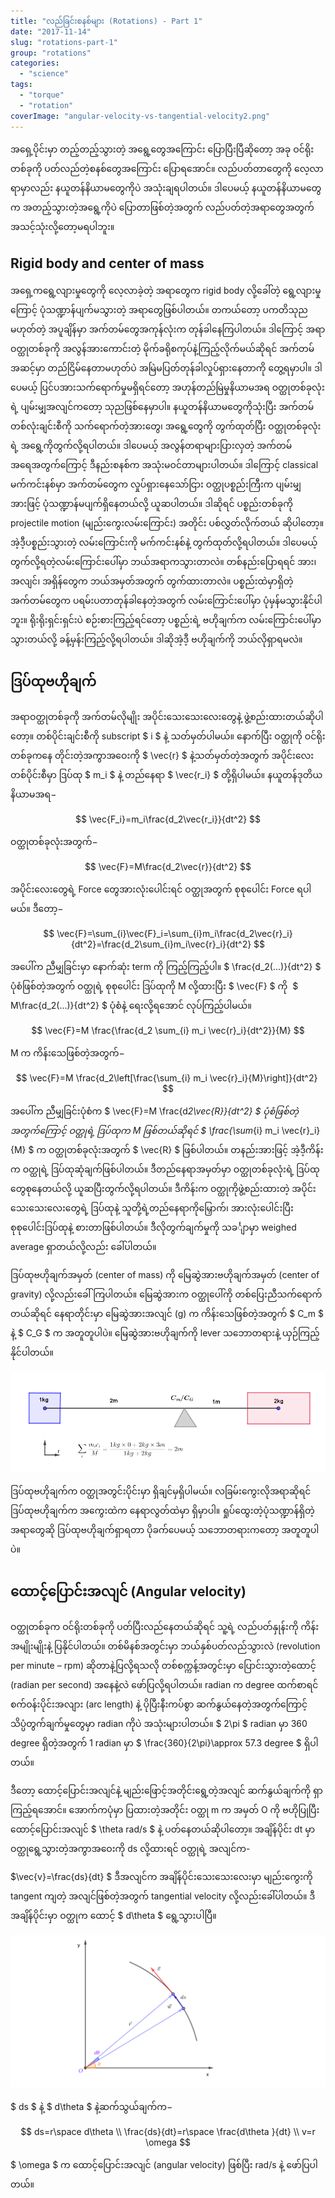 ```yaml
---
title: "လည်ခြင်းစနစ်များ (Rotations) - Part 1"
date: "2017-11-14"
slug: "rotations-part-1"
group: "rotations"
categories:
  - "science"
tags:
  - "torque"
  - "rotation"
coverImage: "angular-velocity-vs-tangential-velocity2.png"
---
```


အရှေ့ပိုင်းမှာ တည့်တည့်သွားတဲ့ အရွေ့တွေအကြောင်း ပြောပြီးပြီဆိုတော့ အခု ဝင်ရိုးတစ်ခုကို ပတ်လည်တဲ့စနစ်တွေအကြောင်း ပြောရအောင်။ လည်ပတ်တာတွေကို လေ့လာရာမှာလည်း နယူတန်နိယာမတွေကိုပဲ အသုံးချရပါတယ်။ ဒါပေမယ့် နယူတန်နိယာမတွေက အတည့်သွားတဲ့အရွေ့ကိုပဲ ပြောတာဖြစ်တဲ့အတွက် လည်ပတ်တဲ့အရာတွေအတွက် အသင့်သုံးလို့တော့မရပါဘူး။

## Rigid body and center of mass

အရှေ့ကရွေ့လျားမှုတွေကို လေ့လာခဲ့တဲ့ အရာတွေက rigid body လို့ခေါ်တဲ့ ရွေ့လျားမှုကြောင့် ပုံသဏ္ဍာန်ပျက်မသွားတဲ့ အရာတွေဖြစ်ပါတယ်။ တကယ်တော့ ပကတိသုညမဟုတ်တဲ့ အပူချိန်မှာ အက်တမ်တွေအကုန်လုံးက တုန်ခါနေကြပါတယ်။ ဒါကြောင့် အရာဝတ္ထုတစ်ခုကို အလွန်အားကောင်းတဲ့ မိုက်ခရိုစကုပ်နဲ့ကြည့်လိုက်မယ်ဆိုရင် အက်တမ်အဆင့်မှာ တည်ငြိမ်နေတာမဟုတ်ပဲ အမြဲမပြတ်တုန်ခါလှုပ်ရှားနေတာကို တွေ့ရမှာပါ။ ဒါပေမယ့် ပြင်ပအားသက်ရောက်မှုမရှိရင်တော့ အဟုန်တည်မြဲမှုနိယာမအရ ဝတ္ထုတစ်ခုလုံးရဲ့ ပျမ်းမျှအလျင်ကတော့ သုညဖြစ်နေမှာပါ။ နယူတန်နိယာမတွေကိုသုံးပြီး အက်တမ်တစ်လုံးချင်းစီကို သက်ရောက်တဲ့အားတွေ၊ အရွေ့တွေကို တွက်ထုတ်ပြီး ဝတ္ထုတစ်ခုလုံးရဲ့ အရွေ့ကိုတွက်လို့ရပါတယ်။ ဒါပေမယ့် အလွန်တရာများပြားလှတဲ့ အက်တမ်အရေအတွက်ကြောင့် ဒီနည်းစနစ်က အသုံးမဝင်တာများပါတယ်။ ဒါကြောင့် classical မက်ကင်းနစ်မှာ အက်တမ်တွေက လှုပ်ရှားနေသော်ငြား ဝတ္ထုပစ္စည်းကြီးက ပျမ်းမျှအားဖြင့် ပုံသဏ္ဍာန်မပျက်ရှိနေတယ်လို့ ယူဆပါတယ်။ ဒါဆိုရင် ပစ္စည်းတစ်ခုကို projectile motion (မျည်းကွေးလမ်းကြောင်း) အတိုင်း ပစ်လွှတ်လိုက်တယ် ဆိုပါတော့။ အဲ့ဒီ့ပစ္စည်းသွားတဲ့ လမ်းကြောင်းကို မက်ကင်းနစ်နဲ့ တွက်ထုတ်လို့ရပါတယ်။ ဒါပေမယ့် တွက်လို့ရတဲ့လမ်းကြောင်းပေါ်မှာ ဘယ်အရာကသွားတာလဲ။ တစ်နည်းပြောရရင် အား၊ အလျင်၊ အရှိန်တွေက ဘယ်အမှတ်အတွက် တွက်ထားတာလဲ။ ပစ္စည်းထဲမှာရှိတဲ့ အက်တမ်တွေက ပရမ်းပတာတုန်ခါနေတဲ့အတွက် လမ်းကြောင်းပေါ်မှာ ပုံမှန်မသွားနိုင်ပါဘူး။ ရိုးရိုးရှင်းရှင်းပဲ စဉ်းစားကြည့်ရင်တော့ ပစ္စည်းရဲ့ ဗဟိုချက်က လမ်းကြောင်းပေါ်မှာသွားတယ်လို့ ခန့်မှန်းကြည့်လို့ရပါတယ်။ ဒါဆိုအဲ့ဒီ့ ဗဟိုချက်ကို ဘယ်လိုရှာရမလဲ။

## ဒြပ်ထုဗဟိုချက်

အရာဝတ္ထုတစ်ခုကို အက်တမ်လိုမျိုး အပိုင်းသေးသေးလေးတွေနဲ့ ဖွဲ့စည်းထားတယ်ဆိုပါတော့။ တစ်ပိုင်းချင်းစီကို subscript $ i $ နဲ့ သတ်မှတ်ပါမယ်။ နောက်ပြီး ဝတ္ထုကို ဝင်ရိုးတစ်ခုကနေ တိုင်းတဲ့အကွာအဝေးကို $ \vec{r} $ နဲ့သတ်မှတ်တဲ့အတွက် အပိုင်းလေးတစ်ပိုင်းစီမှာ ဒြပ်ထု $ m_i $ နဲ့ တည်နေရာ $ \vec{r_i} $ တို့ရှိပါမယ်။ နယူတန်ဒုတိယနိယာမအရ−

$$
\vec{F_i}=m_i\frac{d_2\vec{r_i}}{dt^2}
$$

ဝတ္ထုတစ်ခုလုံးအတွက်−

$$
\vec{F}=M\frac{d_2\vec{r}}{dt^2}
$$

အပိုင်းလေးတွေရဲ့ Force တွေအားလုံးပေါင်းရင် ဝတ္ထုအတွက် စုစုပေါင်း Force ရပါမယ်။ ဒီတော့−

$$
\vec{F}=\sum_{i}\vec{F}_i=\sum_{i}m_i\frac{d_2\vec{r}_i}{dt^2}=\frac{d_2\sum_{i}m_i\vec{r}_i}{dt^2}
$$

အပေါ်က ညီမျှခြင်းမှာ နောက်ဆုံး term ကို ကြည့်ကြည့်ပါ။ $ \frac{d_2(...)}{dt^2} $ ပုံစံဖြစ်တဲ့အတွက် ဝတ္ထုရဲ့ စုစုပေါင်း ဒြပ်ထုကို M လို့ထားပြီး $ \vec{F} $ ကို  $ M\frac{d_2(...)}{dt^2} $ ပုံစံနဲ့ ရေးလို့ရအောင် လုပ်ကြည့်ပါမယ်။

$$
\vec{F}=M \frac{\frac{d_2 \sum_{i} m_i \vec{r}_i}{dt^2}}{M}
$$

M က ကိန်းသေဖြစ်တဲ့အတွက်−

$$
\vec{F}=M \frac{d_2\left[\frac{\sum_{i} m_i \vec{r}_i}{M}\right]}{dt^2} 
$$

အပေါ်က ညီမျှခြင်းပုံစံက $ \vec{F}=M \frac{d*2\vec{R}}{dt^2} $ ပုံစံဖြစ်တဲ့အတွက်ကြောင့် ဝတ္ထုရဲ့ ဒြပ်ထုက M ဖြစ်တယ်ဆိုရင် $ \frac{\sum*{i} m_i \vec{r}\_i}{M} $ က ဝတ္ထုတစ်ခုလုံးအတွက် $ \vec{R} $ ဖြစ်ပါတယ်။ တနည်းအားဖြင့် အဲ့ဒီ့ကိန်းက ဝတ္ထုရဲ့ ဒြပ်ထုဆုံချက်ဖြစ်ပါတယ်။ ဒီတည်နေရာအမှတ်မှာ ဝတ္ထုတစ်ခုလုံးရဲ့ ဒြပ်ထုတွေစုနေတယ်လို့ ယူဆပြီးတွက်လို့ရပါတယ်။ ဒီကိန်းက ဝတ္ထုကိုဖွဲ့စည်းထားတဲ့ အပိုင်းသေးသေးလေးတွေရဲ့ ဒြပ်ထုနဲ့ သူတို့ရဲ့တည်နေရာကိုမြှောက်၊ အားလုံးပေါင်းပြီး စုစုပေါင်းဒြပ်ထုနဲ့ စားတာဖြစ်ပါတယ်။ ဒီလိုတွက်ချက်မှုကို သခင်္ျာမှာ weighed average ရှာတယ်လို့လည်း ခေါ်ပါတယ်။

ဒြပ်ထုဗဟိုချက်အမှတ် (center of mass) ကို မြေဆွဲအားဗဟိုချက်အမှတ် (center of gravity) လို့လည်းခေါ်ကြပါတယ်။ မြေဆွဲအားက ဝတ္ထုပေါ်ကို တစ်ပြေးညီသက်ရောက်တယ်ဆိုရင် နေရာတိုင်းမှာ မြေဆွဲအားအလျင် (g) က ကိန်းသေဖြစ်တဲ့အတွက် $ C_m $ နဲ့ $ C_G $ က အတူတူပါပဲ။ မြေဆွဲအားဗဟိုချက်ကို lever သဘောတရားနဲ့ ယှဉ်ကြည့်နိုင်ပါတယ်။

![Center of mass](images/center-of-mass.png)

ဒြပ်ထုဗဟိုချက်က ဝတ္ထုအတွင်းပိုင်းမှာ ရှိချင်မှရှိပါမယ်။ လခြမ်းကွေးလိုအရာဆိုရင် ဒြပ်ထုဗဟိုချက်က အကွေးထဲက နေရာလွတ်ထဲမှာ ရှိမှာပါ။ ရှုပ်ထွေးတဲ့ပုံသဏ္ဍာန်ရှိတဲ့အရာတွေဆို ဒြပ်ထုဗဟိုချက်ရှာရတာ ပိုခက်ပေမယ့် သဘောတရားကတော့ အတူတူပါပဲ။

## ထောင့်ပြောင်းအလျင် (Angular velocity)

ဝတ္ထုတစ်ခုက ဝင်ရိုးတစ်ခုကို ပတ်ပြီးလည်နေတယ်ဆိုရင် သူ့ရဲ့ လည်ပတ်နှုန်းကို ကိန်းအမျိုးမျိုးနဲ့ ပြနိုင်ပါတယ်။ တစ်မိနစ်အတွင်းမှာ ဘယ်နှစ်ပတ်လည်သွားလဲ (revolution per minute – rpm) ဆိုတာနဲ့ပြလို့ရသလို တစ်စက္ကန့်အတွင်းမှာ ပြောင်းသွားတဲ့ထောင့် (radian per second) အနေနဲ့လဲ ဖော်ပြလို့ရပါတယ်။ radian က degree ထက်စာရင် စက်ဝန်းပိုင်းအလျား (arc length) နဲ့ ပိုပြီးနီးကပ်စွာ ဆက်နွယ်နေတဲ့အတွက်ကြောင့် သိပ္ပံတွက်ချက်မှုတွေမှာ radian ကိုပဲ အသုံးများပါတယ်။ $ 2\pi $ radian မှာ 360 degree ရှိတဲ့အတွက် 1 radian မှာ $ \frac{360}{2\pi}\approx 57.3 degree $ ရှိပါတယ်။

ဒီတော့ ထောင့်ပြောင်းအလျင်နဲ့ မျည်းဖြောင့်အတိုင်းရွေ့တဲ့အလျင် ဆက်နွယ်ချက်ကို ရှာကြည့်ရအောင်။ အောက်ကပုံမှာ ပြထားတဲ့အတိုင်း ဝတ္ထု m က အမှတ် O ကို ဗဟိုပြုပြီး ထောင့်ပြောင်းအလျင် $ \theta rad/s $ နဲ့ ပတ်နေတယ်ဆိုပါတော့။ အချိန်ပိုင်း dt မှာ ဝတ္ထုရွေ့သွားတဲ့အကွာအဝေးကို ds လို့ထားရင် ဝတ္ထုရဲ့ အလျင်က-

$\vec{v}=\frac{ds}{dt} $ ဒီအလျင်က အချိန်ပိုင်းသေးသေးလေးမှာ မျည်းကွေးကို tangent ကျတဲ့ အလျင်ဖြစ်တဲ့အတွက် tangential velocity လို့လည်းခေါ်ပါတယ်။ ဒီအချိန်ပိုင်းမှာ ဝတ္ထုက ထောင့် $ d\theta $ ရွေ့သွားပါပြီ။

![Angular velocity vs tangential velocity](images/angular-velocity-vs-tangential-velocity2.png)

$ ds $ နဲ့ $ d\theta $ နဲ့ဆက်သွယ်ချက်က−

$$
ds=r\space d\theta \\
\frac{ds}{dt}=r\space \frac{d\theta }{dt} \\
v=r \omega
$$

$ \omega $ က ထောင့်ပြောင်းအလျင် (angular velocity) ဖြစ်ပြီး rad/s နဲ့ ဖော်ပြပါတယ်။
